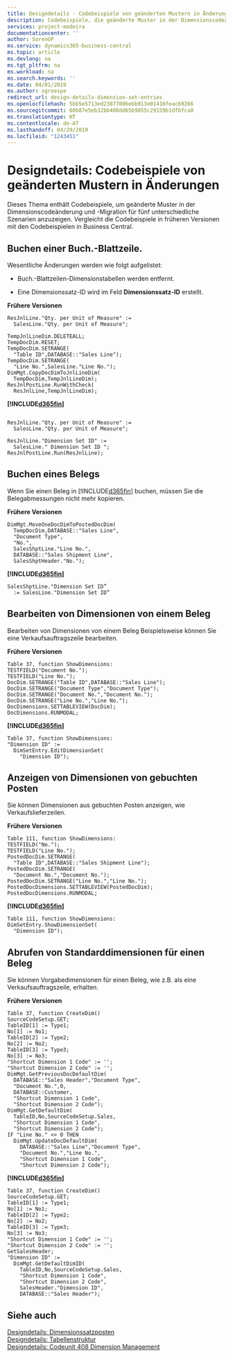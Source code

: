 ```yaml
---
title: Designdetails ‑ Codebeispiele von geänderten Mustern in Änderungen | Microsoft Docs
description: Codebeispiele, die geänderte Muster in der Dimensionscodeänderung und -Migration für fünf unterschiedliche Szenarien anzuzeigen. Vergleicht die Codebeispiele in früheren Versionen mit den Codebeispielen in Business Central.
services: project-madeira
documentationcenter: ''
author: SorenGP
ms.service: dynamics365-business-central
ms.topic: article
ms.devlang: na
ms.tgt_pltfrm: na
ms.workload: na
ms.search.keywords: ''
ms.date: 04/01/2019
ms.author: sgroespe
redirect_url: design-details-dimension-set-entries
ms.openlocfilehash: 5bb5e5713ed23877006ebb913e01416feac69266
ms.sourcegitcommit: 60b87e5eb32bb408dd65b9855c29159b1dfbfca8
ms.translationtype: HT
ms.contentlocale: de-AT
ms.lasthandoff: 04/29/2019
ms.locfileid: "1243451"
---
```

# <a name="design-details-code-examples-of-changed-patterns-in-modifications"></a>Designdetails: Codebeispiele von geänderten Mustern in Änderungen
Dieses Thema enthält Codebeispiele, um geänderte Muster in der Dimensionscodeänderung und -Migration für fünf unterschiedliche Szenarien anzuzeigen. Vergleicht die Codebeispiele in früheren Versionen mit den Codebeispielen in Business Central.

## <a name="posting-a-journal-line"></a>Buchen einer Buch.-Blattzeile.  
Wesentliche Änderungen werden wie folgt aufgelistet:  

- Buch.-Blattzeilen-Dimensionstabellen werden entfernt.  

- Eine Dimensionssatz-ID wird im Feld **Dimensionssatz-ID** erstellt.  

**Frühere Versionen**  

```  
ResJnlLine."Qty. per Unit of Measure" :=   
  SalesLine."Qty. per Unit of Measure";  

TempJnlLineDim.DELETEALL;  
TempDocDim.RESET;  
TempDocDim.SETRANGE(  
  "Table ID",DATABASE::"Sales Line");  
TempDocDim.SETRANGE(  
  "Line No.",SalesLine."Line No.");  
DimMgt.CopyDocDimToJnlLineDim(  
  TempDocDim,TempJnlLineDim);  
ResJnlPostLine.RunWithCheck(  
  ResJnlLine,TempJnlLineDim);  

```  

 **[!INCLUDE[d365fin](includes/d365fin_md.md)]**  

```  

ResJnlLine."Qty. per Unit of Measure" :=   
  SalesLine."Qty. per Unit of Measure";  

ResJnlLine."Dimension Set ID" :=   
  SalesLine." Dimension Set ID ";  
ResJnlPostLine.Run(ResJnlLine);  

```  

## <a name="posting-a-document"></a>Buchen eines Belegs  
 Wenn Sie einen Beleg in [!INCLUDE[d365fin](includes/d365fin_md.md)] buchen, müssen Sie die Belegabmessungen nicht mehr kopieren.  

 **Frühere Versionen**  

```  
DimMgt.MoveOneDocDimToPostedDocDim(  
  TempDocDim,DATABASE::"Sales Line",  
  "Document Type",  
  "No.",  
  SalesShptLine."Line No.",  
  DATABASE::"Sales Shipment Line",  
  SalesShptHeader."No.");  
```  

 **[!INCLUDE[d365fin](includes/d365fin_md.md)]**  

```  
SalesShptLine."Dimension Set ID”  
  := SalesLine."Dimension Set ID”  
```  

## <a name="editing-dimensions-from-a-document"></a>Bearbeiten von Dimensionen von einem Beleg  
 Bearbeiten von Dimensionen von einem Beleg Beispielsweise können Sie eine Verkaufsauftragszeile bearbeiten.  

 **Frühere Versionen**  

```  
Table 37, function ShowDimensions:  
TESTFIELD("Document No.");  
TESTFIELD("Line No.");  
DocDim.SETRANGE("Table ID",DATABASE::"Sales Line");  
DocDim.SETRANGE("Document Type","Document Type");  
DocDim.SETRANGE("Document No.","Document No.");  
DocDim.SETRANGE("Line No.","Line No.");  
DocDimensions.SETTABLEVIEW(DocDim);  
DocDimensions.RUNMODAL;  
```  

 **[!INCLUDE[d365fin](includes/d365fin_md.md)]**  

```  
Table 37, function ShowDimensions:  
"Dimension ID" :=   
  DimSetEntry.EditDimensionSet(  
    "Dimension ID");  
```  

## <a name="showing-dimensions-from-posted-entries"></a>Anzeigen von Dimensionen von gebuchten Posten  
 Sie können Dimensionen aus gebuchten Posten anzeigen, wie Verkaufslieferzeilen.  

 **Frühere Versionen**  

```  
Table 111, function ShowDimensions:  
TESTFIELD("No.");  
TESTFIELD("Line No.");  
PostedDocDim.SETRANGE(  
  "Table ID",DATABASE::"Sales Shipment Line");  
PostedDocDim.SETRANGE(  
  "Document No.","Document No.");  
PostedDocDim.SETRANGE("Line No.","Line No.");  
PostedDocDimensions.SETTABLEVIEW(PostedDocDim);  
PostedDocDimensions.RUNMODAL;  
```  

 **[!INCLUDE[d365fin](includes/d365fin_md.md)]**  

```  
Table 111, function ShowDimensions:  
DimSetEntry.ShowDimensionSet(  
  "Dimension ID");  
```  

## <a name="getting-default-dimensions-for-a-document"></a>Abrufen von Standarddimensionen für einen Beleg  
 Sie können Vorgabedimensionen für einen Beleg, wie z.B. als eine Verkaufsauftragszeile, erhalten.  

 **Frühere Versionen**  

```  
Table 37, function CreateDim()  
SourceCodeSetup.GET;  
TableID[1] := Type1;  
No[1] := No1;  
TableID[2] := Type2;  
No[2] := No2;  
TableID[3] := Type3;  
No[3] := No3;  
"Shortcut Dimension 1 Code" := '';  
"Shortcut Dimension 2 Code" := '';  
DimMgt.GetPreviousDocDefaultDim(  
  DATABASE::"Sales Header","Document Type",  
  "Document No.",0,  
  DATABASE::Customer,  
  "Shortcut Dimension 1 Code",  
  "Shortcut Dimension 2 Code");  
DimMgt.GetDefaultDim(  
  TableID,No,SourceCodeSetup.Sales,  
  "Shortcut Dimension 1 Code",  
  "Shortcut Dimension 2 Code");  
IF "Line No." <> 0 THEN  
  DimMgt.UpdateDocDefaultDim(  
    DATABASE::"Sales Line","Document Type",  
    "Document No.","Line No.",  
    "Shortcut Dimension 1 Code",  
    "Shortcut Dimension 2 Code");  
```  

 **[!INCLUDE[d365fin](includes/d365fin_md.md)]**  

```  
Table 37, function CreateDim()  
SourceCodeSetup.GET;  
TableID[1] := Type1;  
No[1] := No1;  
TableID[2] := Type2;  
No[2] := No2;  
TableID[3] := Type3;  
No[3] := No3;  
"Shortcut Dimension 1 Code" := '';  
"Shortcut Dimension 2 Code" := '';  
GetSalesHeader;  
"Dimension ID" :=  
  DimMgt.GetDefaultDimID(  
    TableID,No,SourceCodeSetup.Sales,  
    "Shortcut Dimension 1 Code",  
    "Shortcut Dimension 2 Code",  
    SalesHeader."Dimension ID",  
    DATABASE::"Sales Header");

```  

## <a name="see-also"></a>Siehe auch  
[Designdetails: Dimensionssatzposten](design-details-dimension-set-entries.md)   
[Designdetails: Tabellenstruktur](design-details-table-structure.md)   
[Designdetails: Codeunit 408 Dimension Management](design-details-codeunit-408-dimension-management.md)
